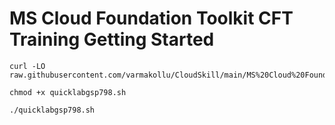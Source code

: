 # MS Cloud Foundation Toolkit CFT Training Getting Started

```
curl -LO raw.githubusercontent.com/varmakollu/CloudSkill/main/MS%20Cloud%20Foundation%20Toolkit%20CFT%20Training%20Getting%20Started/quicklabgsp798.sh

chmod +x quicklabgsp798.sh

./quicklabgsp798.sh

```
